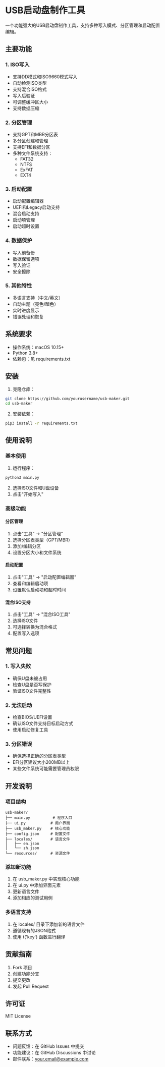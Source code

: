 # USB启动盘制作工具

一个功能强大的USB启动盘制作工具，支持多种写入模式、分区管理和启动配置编辑。

## 主要功能

### 1. ISO写入
- 支持DD模式和ISO9660模式写入
- 自动检测ISO类型
- 支持混合ISO格式
- 写入后验证
- 可调整缓冲区大小
- 支持数据压缩

### 2. 分区管理
- 支持GPT和MBR分区表
- 多分区创建和管理
- 支持EFI和数据分区
- 多种文件系统支持：
  - FAT32
  - NTFS
  - ExFAT
  - EXT4

### 3. 启动配置
- 启动配置编辑器
- UEFI和Legacy启动支持
- 混合启动支持
- 启动项管理
- 启动超时设置

### 4. 数据保护
- 写入前备份
- 数据保留选项
- 写入验证
- 安全擦除

### 5. 其他特性
- 多语言支持（中文/英文）
- 自动主题（亮色/暗色）
- 实时进度显示
- 错误处理和恢复

## 系统要求

- 操作系统：macOS 10.15+
- Python 3.8+
- 依赖包：见 requirements.txt

## 安装

1. 克隆仓库：
```bash
git clone https://github.com/yourusername/usb-maker.git
cd usb-maker
```

2. 安装依赖：
```bash
pip3 install -r requirements.txt
```

## 使用说明

### 基本使用

1. 运行程序：
```bash
python3 main.py
```

2. 选择ISO文件和U盘设备
3. 点击"开始写入"

### 高级功能

#### 分区管理
1. 点击"工具" -> "分区管理"
2. 选择分区表类型（GPT/MBR）
3. 添加/编辑分区
4. 设置分区大小和文件系统

#### 启动配置
1. 点击"工具" -> "启动配置编辑器"
2. 查看和编辑启动项
3. 设置默认启动项和超时时间

#### 混合ISO支持
1. 点击"工具" -> "混合ISO工具"
2. 选择ISO文件
3. 可选择转换为混合格式
4. 配置写入选项

## 常见问题

### 1. 写入失败
- 确保U盘未被占用
- 检查U盘是否写保护
- 验证ISO文件完整性

### 2. 无法启动
- 检查BIOS/UEFI设置
- 确认ISO文件支持目标启动方式
- 使用启动修复工具

### 3. 分区错误
- 确保选择正确的分区表类型
- EFI分区建议大小200MB以上
- 某些文件系统可能需要管理员权限

## 开发说明

### 项目结构
```
usb-maker/
├── main.py          # 程序入口
├── ui.py           # 用户界面
├── usb_maker.py    # 核心功能
├── config.json     # 配置文件
├── locales/        # 语言文件
│   ├── en.json
│   └── zh.json
└── resources/      # 资源文件
```

### 添加新功能
1. 在 usb_maker.py 中实现核心功能
2. 在 ui.py 中添加界面元素
3. 更新语言文件
4. 添加相应的测试用例

### 多语言支持
1. 在 locales/ 目录下添加新的语言文件
2. 遵循现有的JSON格式
3. 使用 t('key') 函数进行翻译

## 贡献指南

1. Fork 项目
2. 创建功能分支
3. 提交更改
4. 发起 Pull Request

## 许可证

MIT License

## 联系方式

- 问题反馈：在 GitHub Issues 中提交
- 功能建议：在 GitHub Discussions 中讨论
- 邮件联系：your.email@example.com
